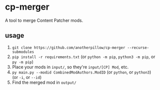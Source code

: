 # cp-merger

A tool to merge Content Patcher mods.

## usage

1. `git clone https://github.com/anotherpillow/cp-merger --recurse-submodules`
2. `pip install -r requirements.txt` (or `python -m pip`, `python3 -m pip`, or `py -m pip`)
3. Place your mods in `input/`, so they're `input/[CP] Mod`, etc.
4. `py main.py --modid CombinedModAuthors.ModID` (or `python`, or `python3`) (or `-i`, or `--id`)
5. Find the merged mod in `output/`

